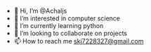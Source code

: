- 👋 Hi, I’m @Achaljs
- 👀 I’m interested in computer science
- 🌱 I’m currently learning python
- 💞️ I’m looking to collaborate on projects
- 📫 How to reach me skj7228327@gmail.com

<!---
Achaljs/Achaljs is a ✨ special ✨ repository because its `README.md` (this file) appears on your GitHub profile.
You can click the Preview link to take a look at your changes.
--->
